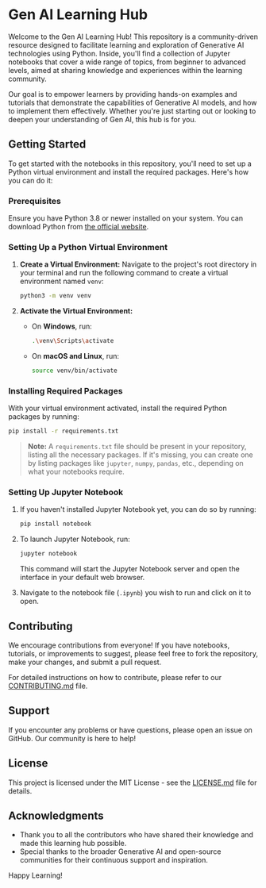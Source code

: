 # Gen AI Learning Hub

Welcome to the Gen AI Learning Hub! This repository is a community-driven resource designed to facilitate learning and exploration of Generative AI technologies using Python. Inside, you'll find a collection of Jupyter notebooks that cover a wide range of topics, from beginner to advanced levels, aimed at sharing knowledge and experiences within the learning community.

Our goal is to empower learners by providing hands-on examples and tutorials that demonstrate the capabilities of Generative AI models, and how to implement them effectively. Whether you're just starting out or looking to deepen your understanding of Gen AI, this hub is for you.

## Getting Started

To get started with the notebooks in this repository, you'll need to set up a Python virtual environment and install the required packages. Here's how you can do it:

### Prerequisites

Ensure you have Python 3.8 or newer installed on your system. You can download Python from [the official website](https://www.python.org/downloads/).

### Setting Up a Python Virtual Environment

1. **Create a Virtual Environment:** Navigate to the project's root directory in your terminal and run the following command to create a virtual environment named `venv`:

    ```bash
    python3 -m venv venv
    ```

2. **Activate the Virtual Environment:**

    - On **Windows**, run:
        ```bash
        .\venv\Scripts\activate
        ```
    - On **macOS and Linux**, run:
        ```bash
        source venv/bin/activate
        ```

### Installing Required Packages

With your virtual environment activated, install the required Python packages by running:

```bash
pip install -r requirements.txt
```

> **Note:** A `requirements.txt` file should be present in your repository, listing all the necessary packages. If it's missing, you can create one by listing packages like `jupyter`, `numpy`, `pandas`, etc., depending on what your notebooks require.

### Setting Up Jupyter Notebook

1. If you haven't installed Jupyter Notebook yet, you can do so by running:

    ```bash
    pip install notebook
    ```

2. To launch Jupyter Notebook, run:

    ```bash
    jupyter notebook
    ```

    This command will start the Jupyter Notebook server and open the interface in your default web browser.

3. Navigate to the notebook file (`.ipynb`) you wish to run and click on it to open.

## Contributing

We encourage contributions from everyone! If you have notebooks, tutorials, or improvements to suggest, please feel free to fork the repository, make your changes, and submit a pull request.

For detailed instructions on how to contribute, please refer to our [CONTRIBUTING.md](CONTRIBUTING.md) file.

## Support

If you encounter any problems or have questions, please open an issue on GitHub. Our community is here to help!

## License

This project is licensed under the MIT License - see the [LICENSE.md](LICENSE.md) file for details.

## Acknowledgments

- Thank you to all the contributors who have shared their knowledge and made this learning hub possible.
- Special thanks to the broader Generative AI and open-source communities for their continuous support and inspiration.

Happy Learning!
